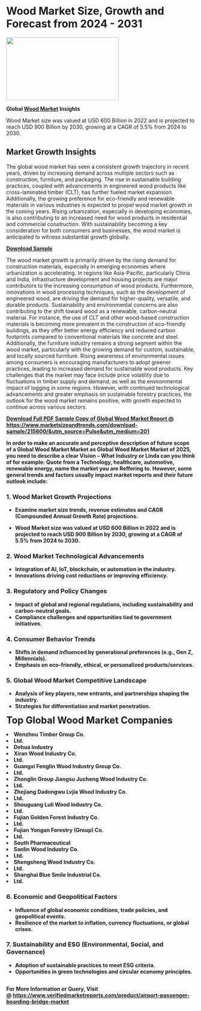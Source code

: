 <H1>Wood Market Size, Growth and Forecast from 2024 - 2031</H1><img class="aligncenter size-medium wp-image-584254" src="https://thirdeyenews.in/wp-content/uploads/2024/09/Global-Market-Research-300x168.jpeg" alt="" width="300" height="168" /><p><strong>Global&nbsp;<a href="https://www.marketsizeandtrends.com/download-sample/215600/&amp;utm_source=Pulse&amp;utm_medium=201">Wood Market</a> Insights</strong></p><p>Wood Market size was valued at USD 600 Billion in 2022 and is projected to reach USD 900 Billion by 2030, growing at a CAGR of 5.5% from 2024 to 2030.</p><p><h2>Market Growth Insights</h2> <p>The global wood market has seen a consistent growth trajectory in recent years, driven by increasing demand across multiple sectors such as construction, furniture, and packaging. The rise in sustainable building practices, coupled with advancements in engineered wood products like cross-laminated timber (CLT), has further fueled market expansion. Additionally, the growing preference for eco-friendly and renewable materials in various industries is expected to propel wood market growth in the coming years. Rising urbanization, especially in developing economies, is also contributing to an increased need for wood products in residential and commercial construction. With sustainability becoming a key consideration for both consumers and businesses, the wood market is anticipated to witness substantial growth globally.</p> <p><strong><a href="#">Download Sample</a></strong></p> <p>The wood market growth is primarily driven by the rising demand for construction materials, especially in emerging economies where urbanization is accelerating. In regions like Asia-Pacific, particularly China and India, infrastructure development and housing projects are major contributors to the increasing consumption of wood products. Furthermore, innovations in wood processing techniques, such as the development of engineered wood, are driving the demand for higher-quality, versatile, and durable products. Sustainability and environmental concerns are also contributing to the shift toward wood as a renewable, carbon-neutral material. For instance, the use of CLT and other wood-based construction materials is becoming more prevalent in the construction of eco-friendly buildings, as they offer better energy efficiency and reduced carbon footprints compared to conventional materials like concrete and steel. Additionally, the furniture industry remains a strong segment within the wood market, particularly with the growing demand for custom, sustainable, and locally sourced furniture. Rising awareness of environmental issues among consumers is encouraging manufacturers to adopt greener practices, leading to increased demand for sustainable wood products. Key challenges that the market may face include price volatility due to fluctuations in timber supply and demand, as well as the environmental impact of logging in some regions. However, with continued technological advancements and greater emphasis on sustainable forestry practices, the outlook for the wood market remains positive, with growth expected to continue across various sectors.</p> <p><strong><a href="#"></p><p><span class=""><strong>Download Full PDF Sample Copy of Global Wood Market Report</strong> @ <a href="https://www.marketsizeandtrends.com/download-sample/215600/&amp;utm_source=Pulse&amp;utm_medium=201" target="_blank">https://www.marketsizeandtrends.com/download-sample/215600/&amp;utm_source=Pulse&amp;utm_medium=201</a></span></p><p>In order to make an accurate and perceptive description of future scope of a Global&nbsp;Wood Market Market as Global&nbsp;Wood Market Market of 2025, you need to describe a clear Vision &ndash; What Industry or Linda can you think of for example: Quote from a Technology, healthcare, automotive, renewable energy, name the market you are Reffering to. However, some general trends and factors usually impact market reports and their future outlook include:</p><h3>1.&nbsp;<strong>Wood Market Growth Projections</strong></h3><ul><li>Examine market size trends, revenue estimates and CAGR (Compounded Annual Growth Rate) projections.</li><li><p>Wood Market size was valued at USD 600 Billion in 2022 and is projected to reach USD 900 Billion by 2030, growing at a CAGR of 5.5% from 2024 to 2030.</p></li></ul><h3>2.&nbsp;<strong>Wood Market Technological Advancements</strong></h3><ul><li>Integration of AI, IoT, blockchain, or automation in the industry.</li><li>Innovations driving cost reductions or improving efficiency.</li></ul><h3>3.&nbsp;<strong>Regulatory and Policy Changes</strong></h3><ul><li>Impact of global and regional regulations, including sustainability and carbon-neutral goals.</li><li>Compliance challenges and opportunities tied to government initiatives.</li></ul><h3>4.&nbsp;<strong>Consumer Behavior Trends</strong></h3><ul><li>Shifts in demand influenced by generational preferences (e.g., Gen Z, Millennials).</li><li>Emphasis on eco-friendly, ethical, or personalized products/services.</li></ul><h3>5.&nbsp;<strong>Global Wood Market Competitive Landscape</strong></h3><ul><li>Analysis of key players, new entrants, and partnerships shaping the industry.</li><li>Strategies for differentiation and market penetration.</li></ul><p data-pm-slice="1 1 []"><span style="color: inherit; font-family: inherit; font-size: 25px;">Top Global Wood Market Companies</span></p><div class="" data-test-id=""><p><li>Wenzhou Timber Group Co.</li><li> Ltd.</li><li> Dehua Industry</li><li> Xiran Wood Industry Co.</li><li> Ltd.</li><li> Guangxi Fenglin Wood Industry Group Co.</li><li> Ltd.</li><li> Zhonglin Group Jiangsu Jucheng Wood Industry Co.</li><li> Ltd.</li><li> Zhejiang Dadongwu Lvjia Wood Industry Co.</li><li> Ltd.</li><li> Shouguang Luli Wood Industry Co.</li><li> Ltd.</li><li> Fujian Golden Forest Industry Co.</li><li> Ltd.</li><li> Fujian Yongan Forestry (Group) Co.</li><li> Ltd.</li><li> South Pharmaceutical</li><li> Sanlin Wood Industry Co.</li><li> Ltd.</li><li> Shengsheng Wood Industry Co.</li><li> Ltd.</li><li> Shanghai Blue Smile Industrial Co.</li><li> Ltd.</li></p></div><h3>6.&nbsp;<strong>Economic and Geopolitical Factors</strong></h3><ul><li>Influence of global economic conditions, trade policies, and geopolitical events.</li><li>Resilience of the market to inflation, currency fluctuations, or global crises.</li></ul><h3>7.&nbsp;<strong>Sustainability and ESG (Environmental, Social, and Governance)</strong></h3><ul><li>Adoption of sustainable practices to meet ESG criteria.</li><li>Opportunities in green technologies and circular economy principles.</li></ul><h2><strong style="font-size: 14px;">For More Information or Query, Visit @&nbsp;</strong><a style="background-color: #ffffff; font-size: 14px;" href="https://www.marketsizeandtrends.com/report/wood-market/" target="_blank">https://www.verifiedmarketreports.com/product/airport-passenger-boarding-bridge-market</a></h2>
